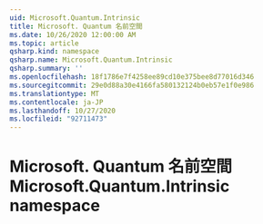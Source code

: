 ```yaml
---
uid: Microsoft.Quantum.Intrinsic
title: Microsoft. Quantum 名前空間
ms.date: 10/26/2020 12:00:00 AM
ms.topic: article
qsharp.kind: namespace
qsharp.name: Microsoft.Quantum.Intrinsic
qsharp.summary: ''
ms.openlocfilehash: 18f1786e7f4258ee89cd10e375bee8d77016d346
ms.sourcegitcommit: 29e0d88a30e4166fa580132124b0eb57e1f0e986
ms.translationtype: MT
ms.contentlocale: ja-JP
ms.lasthandoff: 10/27/2020
ms.locfileid: "92711473"
---
```

# <a name="microsoftquantumintrinsic-namespace"></a><span data-ttu-id="c8331-102">Microsoft. Quantum 名前空間</span><span class="sxs-lookup"><span data-stu-id="c8331-102">Microsoft.Quantum.Intrinsic namespace</span></span>



